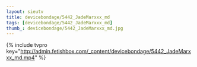 ```yaml
--- 
layout: sieutv
title: devicebondage/5442_JadeMarxxx_md
tags: [devicebondage/5442_JadeMarxxx_md]
thumb_: devicebondage/5442_JadeMarxxx_md.jpg
---
```

{% include tvpro key="http://admin.fetishbox.com/_content/devicebondage/5442_JadeMarxxx_md.mp4" %} 

